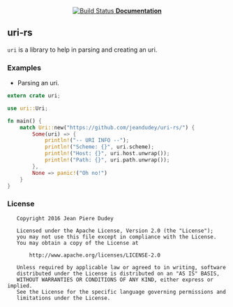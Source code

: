 <p align="center">
  <a href="https://travis-ci.org/jeandudey/uri-rs">
      <img src="https://travis-ci.org/jeandudey/uri-rs.svg?branch=master" alt="Build Status">
  </a>

  <strong>
    <a href="https://jeandudey.github.io/uri-rs">
    Documentation
    </a>
  </strong>
</p>

## uri-rs
`uri` is a library to help in parsing and creating an uri.

### Examples
- Parsing an uri.
```rust
extern crate uri;

use uri::Uri;

fn main() {
    match Uri::new("https://github.com/jeandudey/uri-rs/") {
        Some(uri) => {
            println!("-- URI INFO --");
            println!("Scheme: {}", uri.scheme);
            println!("Host: {}", uri.host.unwrap());
            println!("Path: {}", uri.path.unwrap());
        },
        None => panic!("Oh no!")
    }
}
```

### License
```
   Copyright 2016 Jean Piere Dudey

   Licensed under the Apache License, Version 2.0 (the "License");
   you may not use this file except in compliance with the License.
   You may obtain a copy of the License at

       http://www.apache.org/licenses/LICENSE-2.0

   Unless required by applicable law or agreed to in writing, software
   distributed under the License is distributed on an "AS IS" BASIS,
   WITHOUT WARRANTIES OR CONDITIONS OF ANY KIND, either express or implied.
   See the License for the specific language governing permissions and
   limitations under the License.
```

